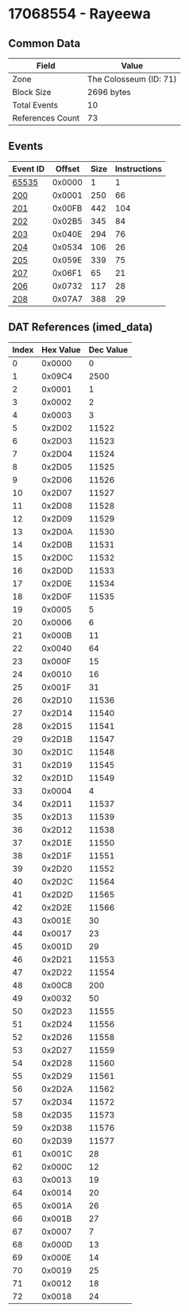 # 17068554 - Rayeewa

## Common Data

| Field            | Value                  |
|------------------|------------------------|
| Zone             | The Colosseum (ID: 71) |
| Block Size       | 2696 bytes             |
| Total Events     | 10                     |
| References Count | 73                     |

## Events

| Event ID            | Offset   |   Size |   Instructions |
|---------------------|----------|--------|----------------|
| [65535](./65535.md) | 0x0000   |      1 |              1 |
| [200](./200.md)     | 0x0001   |    250 |             66 |
| [201](./201.md)     | 0x00FB   |    442 |            104 |
| [202](./202.md)     | 0x02B5   |    345 |             84 |
| [203](./203.md)     | 0x040E   |    294 |             76 |
| [204](./204.md)     | 0x0534   |    106 |             26 |
| [205](./205.md)     | 0x059E   |    339 |             75 |
| [207](./207.md)     | 0x06F1   |     65 |             21 |
| [206](./206.md)     | 0x0732   |    117 |             28 |
| [208](./208.md)     | 0x07A7   |    388 |             29 |

## DAT References (imed_data)

|   Index | Hex Value   |   Dec Value |
|---------|-------------|-------------|
|       0 | 0x0000      |           0 |
|       1 | 0x09C4      |        2500 |
|       2 | 0x0001      |           1 |
|       3 | 0x0002      |           2 |
|       4 | 0x0003      |           3 |
|       5 | 0x2D02      |       11522 |
|       6 | 0x2D03      |       11523 |
|       7 | 0x2D04      |       11524 |
|       8 | 0x2D05      |       11525 |
|       9 | 0x2D06      |       11526 |
|      10 | 0x2D07      |       11527 |
|      11 | 0x2D08      |       11528 |
|      12 | 0x2D09      |       11529 |
|      13 | 0x2D0A      |       11530 |
|      14 | 0x2D0B      |       11531 |
|      15 | 0x2D0C      |       11532 |
|      16 | 0x2D0D      |       11533 |
|      17 | 0x2D0E      |       11534 |
|      18 | 0x2D0F      |       11535 |
|      19 | 0x0005      |           5 |
|      20 | 0x0006      |           6 |
|      21 | 0x000B      |          11 |
|      22 | 0x0040      |          64 |
|      23 | 0x000F      |          15 |
|      24 | 0x0010      |          16 |
|      25 | 0x001F      |          31 |
|      26 | 0x2D10      |       11536 |
|      27 | 0x2D14      |       11540 |
|      28 | 0x2D15      |       11541 |
|      29 | 0x2D1B      |       11547 |
|      30 | 0x2D1C      |       11548 |
|      31 | 0x2D19      |       11545 |
|      32 | 0x2D1D      |       11549 |
|      33 | 0x0004      |           4 |
|      34 | 0x2D11      |       11537 |
|      35 | 0x2D13      |       11539 |
|      36 | 0x2D12      |       11538 |
|      37 | 0x2D1E      |       11550 |
|      38 | 0x2D1F      |       11551 |
|      39 | 0x2D20      |       11552 |
|      40 | 0x2D2C      |       11564 |
|      41 | 0x2D2D      |       11565 |
|      42 | 0x2D2E      |       11566 |
|      43 | 0x001E      |          30 |
|      44 | 0x0017      |          23 |
|      45 | 0x001D      |          29 |
|      46 | 0x2D21      |       11553 |
|      47 | 0x2D22      |       11554 |
|      48 | 0x00C8      |         200 |
|      49 | 0x0032      |          50 |
|      50 | 0x2D23      |       11555 |
|      51 | 0x2D24      |       11556 |
|      52 | 0x2D26      |       11558 |
|      53 | 0x2D27      |       11559 |
|      54 | 0x2D28      |       11560 |
|      55 | 0x2D29      |       11561 |
|      56 | 0x2D2A      |       11562 |
|      57 | 0x2D34      |       11572 |
|      58 | 0x2D35      |       11573 |
|      59 | 0x2D38      |       11576 |
|      60 | 0x2D39      |       11577 |
|      61 | 0x001C      |          28 |
|      62 | 0x000C      |          12 |
|      63 | 0x0013      |          19 |
|      64 | 0x0014      |          20 |
|      65 | 0x001A      |          26 |
|      66 | 0x001B      |          27 |
|      67 | 0x0007      |           7 |
|      68 | 0x000D      |          13 |
|      69 | 0x000E      |          14 |
|      70 | 0x0019      |          25 |
|      71 | 0x0012      |          18 |
|      72 | 0x0018      |          24 |
